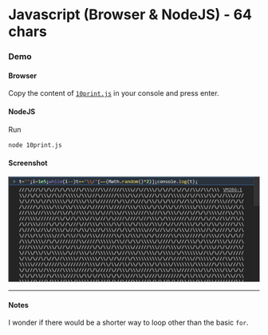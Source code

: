 # Javascript (Browser & NodeJS) - 64 chars

### Demo

#### Browser

Copy the content of [`10print.js`](10print.js) in your console and press enter.

#### NodeJS

Run

```bash
node 10print.js
```

#### Screenshot 
![Screenshot](10print.png)

________

#### Notes

I wonder if there would be a shorter way to loop other than the basic `for`.

